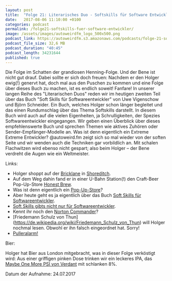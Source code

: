 ```yaml
---
layout: post
title:  "Folge 21: Literarisches Duo - Softskills für Software Entwickler"
date:   2017-08-06 11:10:00 +0100
categories: podcast
permalink: /folge21-softskills-fuer-software-entwickler/
image: /assets/images/autoweirdfm_logo_500x500.png
podcast_link: https://autoweirdfm.s3.amazonaws.com/podcasts/folge-21-softskills.mp3
podcast_file_size: 32,6 MB
podcast_duration: "40:45"
podcast_length: 34231644
published: true
---
```


Die Folge im Schatten der grandiosen Henning-Folge. Und der Bene ist nicht gut drauf. Dabei sollte er sich doch freuen: Nachdem er den Holger ewig(!) genervt hat, doch mal aus den Puschen zu kommen und eine Folge über dieses Buch zu machen, ist es endlich soweit! Fanfare! In unserer langen Reihe des "Literarischen Duos" reden wir im heutigen zweiten Teil über das Buch "Soft Skills für Softwareentwickler" von Uwe Vigenschow und Björn Schneider. Ein Buch, welches Holger schon länger begleitet und das einen Rundumschlag über das Thema Softskills darstellt. In diesem Buch wird auch auf die vielen Eigenheiten, ja Schrulligkeiten, der Spezies Softwareentwickler eingegangen. Wir geben einen Überblick über dieses empfehlenswerte Buch und sprechen Themen wie aktives Zuhören oder Sender-Empfänger-Modelle an. Was ist denn eigentlich ein Extreme Extreme Entwickler? @autoweird.fm zeigt sich so mal wieder von der soften Seite und wir wenden auch die Techniken gar vorbildlich an. Mit schalen Flachwitzen wird ebenso nicht gespart; also beim Holger &ndash; der Bene verdreht die Augen wie ein Weltmeister.


Links:

- Holger shoppt auf der [Bricklane](https://de.wikipedia.org/wiki/Brick_Lane) in [Shoreditch](http://www.blackdotswhitespots.com/2014/01/13/das-londoner-east-end-guide-fuer-brick-lane/).
- Auf dem Weg dahin fand er in einer U-Bahn Station(!) den Craft-Beer Pop-Up-Store [Honest Brew](https://honestbrew.co.uk/).
- Was ist denn eigentlich ein [Pop-Up-Store](https://de.wikipedia.org/wiki/Pop-up-Verkauf)?
- Aber heute geht es ja eigentlich über das Buch [Soft Skills für Softwareentwickler](https://www.dpunkt.de/buecher/12004/9783864901904-soft-skills-f%C3%BCr-softwareentwickler.html).
- [Soft Skills gibts nicht nur für Softwareentwickler](https://www.dpunkt.de/suche.php?modus=einfach&author=&title=&keyword=Soft+Skills).
- Kennt ihr noch den [Norton Commander](https://de.wikipedia.org/wiki/Norton_Commander)?
- [Friedemann Schulz von Thun] (https://de.wikipedia.org/wiki/Friedemann_Schulz_von_Thun) will Holger nochmal lesen. Obwohl er ihn falsch eingeordnet hat. Sorry!
- [Pulleralarm!](https://www.youtube.com/watch?v=Pm94oz9z2wo)

Bier:

Holger hat Bier aus London mitgebracht, was in dieser Folge verköstigt wird: Aus einer griffigen pinken Dose trinken wir ein leckeres IPA, das [Maybe One More PSI von Verdant](https://untappd.com/b/verdant-brewing-co-maybe-one-more-psi/1943657) mit schlanken 8%.

Datum der Aufnahme: 24.07.2017
